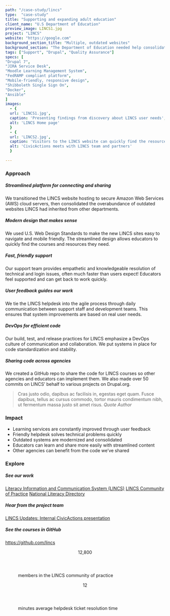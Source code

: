 ```yaml
---
path: "/case-study/lincs"
type:  "case-study"
title: "Supporting and expanding adult education"
client_name: "U.S Department of Education"
preview_image: LINCS1.jpg
project: "LINCS"
website: "https://google.com"
background_section_title: "Multiple, outdated websites"
background_section: "The Department of Education needed help consolidating and updating the collection of websites for the Literacy and Information Communication System (LINCS), which supports adult education practitioners in their goal of helping adult learners transition to post-secondary education and 21st-century jobs.  LINCS gives educators and learners access to resource libraries, discussion groups, and self-guided courses -- but these were located on various websites that were outdated and confusing to navigate. LINCS needed to be restructured with modern technical architecture into a secure, streamlined platform where education practitioners could enjoy learning and sharing. LINCS users also needed reliable, friendly support to resolve technical and login issues and get back to helping adult learners."
tags: ["Support", "Drupal", "Quality Assurance"]
specs: [
"Drupal 7",
"JIRA Service Desk",
"Moodle Learning Management System", 
"FedRAMP compliant platform", 
"Mobile-friendly, responsive design", 
"Shibboleth Single Sign On", 
"Docker",
"Ansible"
]
images:
  - {
  url: 'LINCS1.jpg', 
  caption: 'Presenting findings from discovery about LINCS user needs', 
  alt: 'LINCS Home page'
  }
  - {
  url: 'LINCS2.jpg', 
  caption: 'Visitors to the LINCS website can quickly find the resources they need', 
  alt: 'CivicActions meets with LINCS team and partners'
  }
  
---
```


### Approach

##### Streamlined platform for connecting and sharing
We transitioned the LINCS website hosting to secure Amazon Web Services (AWS) cloud servers, then consolidated the overabundance of outdated websites LINCS had inherited from other departments.

##### Modern design that makes sense
We used U.S. Web Design Standards to make the new LINCS sites easy to navigate and mobile friendly. The streamlined design allows educators to quickly find the courses and resources they need.

##### Fast, friendly support
Our support team provides empathetic and knowledgeable resolution of technical and login issues, often much faster than users expect! Educators feel supported and can get back to work quickly.

##### User feedback guides our work
We tie the LINCS helpdesk into the agile process through daily communication between support staff and development teams. This ensures that system improvements are based on real user needs.

##### DevOps for efficient code
Our build, test, and release practices for LINCS emphasize a DevOps culture of communication and collaboration. We put systems in place for code standardization and stability.

##### Sharing code across agencies
We created a GitHub repo to share the code for LINCS courses so other agencies and educators can implement them. We also made over 50 commits on LINCS’ behalf to various projects on Drupal.org.

<blockquote>
Cras justo odio, dapibus ac facilisis in, egestas eget quam. Fusce dapibus, tellus ac cursus commodo, tortor mauris condimentum nibh, ut fermentum massa justo sit amet risus. 
<cite> Quote Author </cite>
</blockquote>

### Impact
* Learning services are constantly improved through user feedback
* Friendly helpdesk solves technical problems quickly
* Outdated systems are modernized and consolidated
* Educators can learn and share more easily with streamlined content
* Other agencies can benefit from the code we’ve shared


### Explore
##### See our work
[Literacy Information and Communication System (LINCS)](https://google.com)
[LINCS Community of Practice](https://link-url.com) 
[National Literacy Directory](https://link-url.com)

##### Hear from the project team
[LINCS Updates: Internal CivicActions presentation](https://link-url.com)

##### See the courses in GitHub
https://github.com/lincs
 
<figure>
  <div> 
    <header>12,800</header>
    <p>members in the LINCS community of practice<p>
  </div>
  <div> 
      <header>12</header>
      <p>minutes average helpdesk ticket resolution time<p>
  </div>
</figure>
